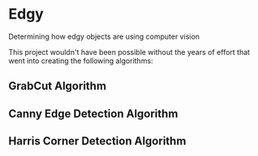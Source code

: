 # Edgy
Determining how edgy objects are using computer vision

This project wouldn't have been possible without the years of effort that went into creating the following algorithms:
## GrabCut Algorithm

## Canny Edge Detection Algorithm

## Harris Corner Detection Algorithm

